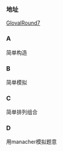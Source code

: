 ### 地址
[GlovalRound7](https://codeforces.com/contest/1326)

### A
简单构造

### B
简单模拟

### C
简单排列组合

### D
用manacher模拟题意
